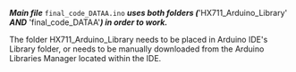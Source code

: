 ***Main file*** `final_code_DATAA.ino` ***uses both folders (***'HX711_Arduino_Library' ***AND*** 'final_code_DATAA'***) in order to work.***

The folder HX711_Arduino_Library needs to be placed in Arduino IDE's Library folder, or needs to be manually downloaded from the Arduino Libraries Manager located within the IDE.
